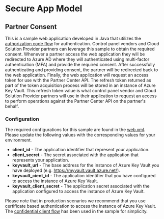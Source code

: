 # Secure App Model

## Partner Consent

This is a sample web application developed in Java that utilizes the [authorization code flow](https://docs.microsoft.com/azure/active-directory/develop/v1-protocols-oauth-code) for authentication. Control panel vendors and Cloud Solution Provider partners can leverage this sample to obtain the required consent. Whenever a partner access the web application they will be redirected to Azure AD where they will authenticated using multi-factor authentication (MFA) and provide the required consent. After successfully authenticating and providing consent, the partner will be redirected back to the web application. Finally, the web application will request an access token for use with the Partner Center API. The refresh token returned as part of the token acquisition process will be stored in an instance of Azure Key Vault. This refresh token value is what control panel vendor and Cloud Solution Provider partners will use in their application to request an access to perform operations against the Partner Center API on the partner's behalf.

### Configuration

The required configurations for this sample are found in the [web.xml](src/main/webapp/WEB-INF/web.xml). Please update the following values with the corresponding values for your environment.

* **client_id** - The application identifier that represent your application.
* **client_secret** - The secret associated with the application that represents your application.
* **keyvault_url** - The base address for the instance of Azure Key Vault you have deployed (e.g. <https://myvault.vault.azure.net/>).
* **keyvault_cient_id** - The application identifier that you have configured to access the instance of Azure Key Vault.
* **keyvault_client_secret** - The application secret associated with the application configured to access the instance of Azure Key Vault.

Please note that in production scenarios we recommend that you use certificate based authentication to access the instance of Azure Key Vault. The [confidential client flow](https://github.com/AzureAD/azure-activedirectory-library-for-dotnet/wiki/Confidential-client-applications-flows) has been used in the sample for simplicity.